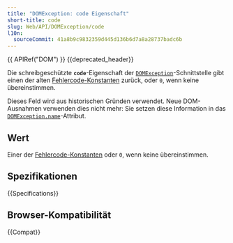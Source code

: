 ```yaml
---
title: "DOMException: code Eigenschaft"
short-title: code
slug: Web/API/DOMException/code
l10n:
  sourceCommit: 41a8b9c9832359d445d136b6d7a8a28737badc6b
---
```


{{ APIRef("DOM") }} {{deprecated_header}}

Die schreibgeschützte **`code`**-Eigenschaft der [`DOMException`](/de/docs/Web/API/DOMException)-Schnittstelle gibt einen der alten [Fehlercode-Konstanten](/de/docs/Web/API/DOMException#error_names) zurück, oder `0`, wenn keine übereinstimmen.

Dieses Feld wird aus historischen Gründen verwendet. Neue DOM-Ausnahmen verwenden dies nicht mehr: Sie setzen diese Information in das [`DOMException.name`](/de/docs/Web/API/DOMException/name)-Attribut.

## Wert

Einer der [Fehlercode-Konstanten](/de/docs/Web/API/DOMException#error_names) oder `0`, wenn keine übereinstimmen.

## Spezifikationen

{{Specifications}}

## Browser-Kompatibilität

{{Compat}}
